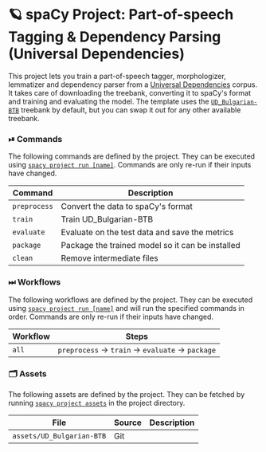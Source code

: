 <!-- SPACY PROJECT: AUTO-GENERATED DOCS START (do not remove) -->

# 🪐 spaCy Project: Part-of-speech Tagging & Dependency Parsing (Universal Dependencies)

This project lets you train a part-of-speech tagger, morphologizer, lemmatizer and dependency parser from a [Universal Dependencies](https://universaldependencies.org/) corpus. It takes care of downloading the treebank, converting it to spaCy's format and training and evaluating the model. The template uses the [`UD_Bulgarian-BTB`](https://github.com/UniversalDependencies/UD_Bulgarian-BTB) treebank by default, but you can swap it out for any other available treebank. 


### ⏯ Commands

The following commands are defined by the project. They
can be executed using [`spacy project run [name]`](https://spacy.io/api/cli#project-run).
Commands are only re-run if their inputs have changed.

| Command | Description |
| --- | --- |
| `preprocess` | Convert the data to spaCy's format |
| `train` | Train UD_Bulgarian-BTB |
| `evaluate` | Evaluate on the test data and save the metrics |
| `package` | Package the trained model so it can be installed |
| `clean` | Remove intermediate files |

### ⏭ Workflows

The following workflows are defined by the project. They
can be executed using [`spacy project run [name]`](https://spacy.io/api/cli#project-run)
and will run the specified commands in order. Commands are only re-run if their
inputs have changed.

| Workflow | Steps |
| --- | --- |
| `all` | `preprocess` &rarr; `train` &rarr; `evaluate` &rarr; `package` |

### 🗂 Assets

The following assets are defined by the project. They can
be fetched by running [`spacy project assets`](https://spacy.io/api/cli#project-assets)
in the project directory.

| File | Source | Description |
| --- | --- | --- |
| `assets/UD_Bulgarian-BTB` | Git |  |

<!-- SPACY PROJECT: AUTO-GENERATED DOCS END (do not remove) -->
